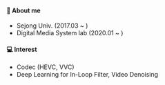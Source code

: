 #### 👀 About me 
- Sejong Univ. (2017.03 ~ )
- Digital Media System lab (2020.01 ~ )

#### 💻 Interest
- Codec (HEVC, VVC)
- Deep Learning for In-Loop Filter, Video Denoising
